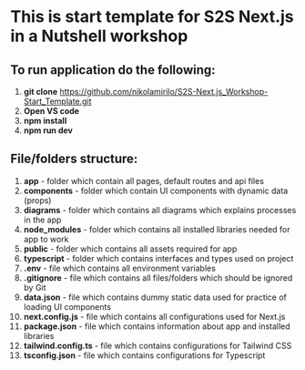 # This is start template for S2S Next.js in a Nutshell workshop

## To run application do the following:

1. **git clone** https://github.com/nikolamirilo/S2S-Next.js_Workshop-Start_Template.git
2. **Open VS code**
3. **npm install**
4. **npm run dev**

## File/folders structure:

1. **app** - folder which contain all pages, default routes and api files
2. **components** - folder which contain UI components with dynamic data (props)
3. **diagrams** - folder which contains all diagrams which explains processes in the app
4. **node_modules** - folder which contains all installed libraries needed for app to work
5. **public** - folder which contains all assets required for app
6. **typescript** - folder which contains interfaces and types used on project
7. **.env** - file which contains all environment variables
8. **.gitignore** - file which contains all files/folders which should be ignored by Git
9. **data.json** - file which contains dummy static data used for practice of loading UI components
10. **next.config.js** - file which contains all configurations used for Next.js
11. **package.json** - file which contains information about app and installed libraries
12. **tailwind.config.ts** - file which contains configurations for Tailwind CSS
13. **tsconfig.json** - file which contains configurations for Typescript
